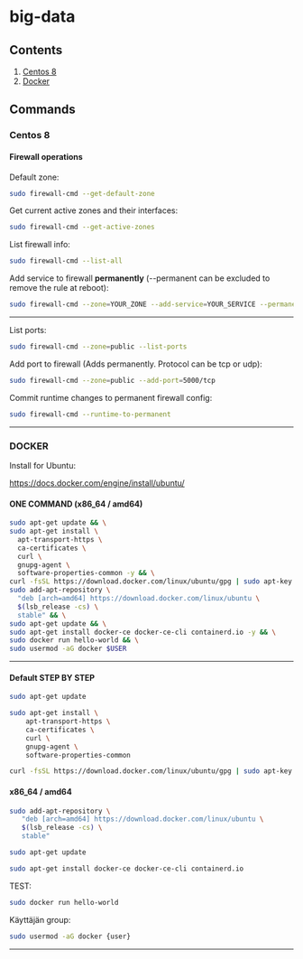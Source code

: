 # big-data

## Contents

1. [Centos 8](#centos-8)
1. [Docker](#docker)

## Commands

<!-- EMPTY BASE -->
<!-- ```bash

``` -->

### Centos 8

#### Firewall operations

Default zone:

```bash
sudo firewall-cmd --get-default-zone
```

Get current active zones and their interfaces:

```bash
sudo firewall-cmd --get-active-zones
```

List firewall info:

```bash
sudo firewall-cmd --list-all
```

Add service to firewall **permanently** (--permanent can be excluded to remove the rule at reboot):

```bash
sudo firewall-cmd --zone=YOUR_ZONE --add-service=YOUR_SERVICE --permanent
```

---

List ports:

```bash
sudo firewall-cmd --zone=public --list-ports
```

Add port to firewall (Adds permanently. Protocol can be tcp or udp):

```bash
sudo firewall-cmd --zone=public --add-port=5000/tcp
```

Commit runtime changes to permanent firewall config:

```bash
sudo firewall-cmd --runtime-to-permanent
```

---

### DOCKER

Install for Ubuntu:

https://docs.docker.com/engine/install/ubuntu/

#### ONE COMMAND (x86_64 / amd64)

```bash
sudo apt-get update && \
sudo apt-get install \
  apt-transport-https \
  ca-certificates \
  curl \
  gnupg-agent \
  software-properties-common -y && \
curl -fsSL https://download.docker.com/linux/ubuntu/gpg | sudo apt-key add - && \
sudo add-apt-repository \
  "deb [arch=amd64] https://download.docker.com/linux/ubuntu \
  $(lsb_release -cs) \
  stable" && \
sudo apt-get update && \
sudo apt-get install docker-ce docker-ce-cli containerd.io -y && \
sudo docker run hello-world && \
sudo usermod -aG docker $USER
```

---

#### Default STEP BY STEP

```bash
sudo apt-get update
```

```bash
sudo apt-get install \
    apt-transport-https \
    ca-certificates \
    curl \
    gnupg-agent \
    software-properties-common
```

```bash
curl -fsSL https://download.docker.com/linux/ubuntu/gpg | sudo apt-key add -
```

#### x86_64 / amd64

```bash
sudo add-apt-repository \
   "deb [arch=amd64] https://download.docker.com/linux/ubuntu \
   $(lsb_release -cs) \
   stable"
```

```bash
sudo apt-get update
```

```bash
sudo apt-get install docker-ce docker-ce-cli containerd.io
```

TEST:

```bash
sudo docker run hello-world
```

Käyttäjän group:

```bash
sudo usermod -aG docker {user}
```

---
